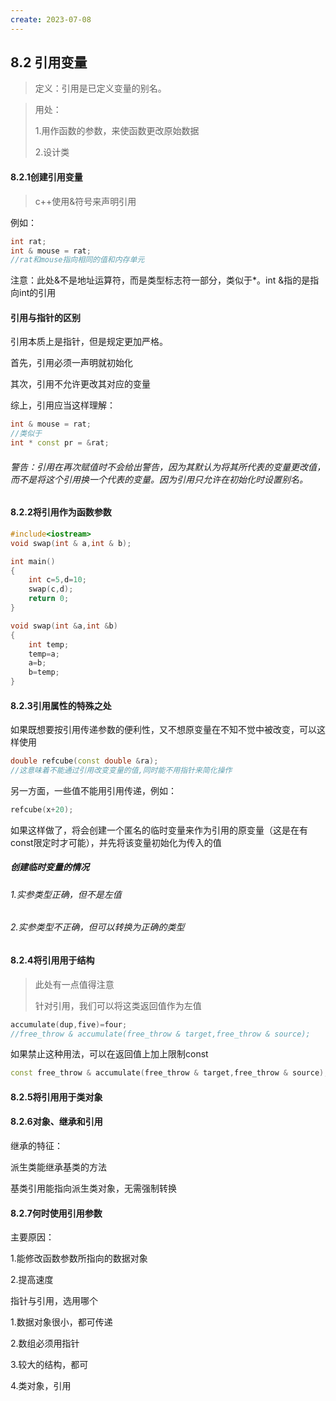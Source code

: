 ```yaml
---
create: 2023-07-08
---
```

## 8.2 引用变量

> 定义：引用是已定义变量的别名。

> 用处：
>
> 1.用作函数的参数，来使函数更改原始数据
>
> 2.设计类

#### 8.2.1创建引用变量

> c++使用&符号来声明引用

例如：

```c++
int rat;
int & mouse = rat;
//rat和mouse指向相同的值和内存单元
```

注意：此处&不是地址运算符，而是类型标志符一部分，类似于*。int &指的是指向int的引用

#### 引用与指针的区别

引用本质上是指针，但是规定更加严格。

首先，引用必须一声明就初始化

其次，引用不允许更改其对应的变量

综上，引用应当这样理解：

```c++
int & mouse = rat;
//类似于
int * const pr = &rat;
```

###### 警告：引用在再次赋值时不会给出警告，因为其默认为将其所代表的变量更改值，而不是将这个引用换一个代表的变量。因为引用只允许在初始化时设置别名。

#### 8.2.2将引用作为函数参数

```c++
#include<iostream>
void swap(int & a,int & b);

int main()
{
    int c=5,d=10;
    swap(c,d);
    return 0;
}

void swap(int &a,int &b)
{
    int temp;
    temp=a;
    a=b;
    b=temp;
}
```

#### 8.2.3引用属性的特殊之处

如果既想要按引用传递参数的便利性，又不想原变量在不知不觉中被改变，可以这样使用

```c++
double refcube(const double &ra);
//这意味着不能通过引用改变变量的值,同时能不用指针来简化操作
```

另一方面，一些值不能用引用传递，例如：

```c++
refcube(x+20);
```

如果这样做了，将会创建一个匿名的临时变量来作为引用的原变量（这是在有const限定时才可能），并先将该变量初始化为传入的值

##### 创建临时变量的情况

###### 1.实参类型正确，但不是左值

###### 2.实参类型不正确，但可以转换为正确的类型

#### 8.2.4将引用用于结构

> 此处有一点值得注意
>
> 针对引用，我们可以将这类返回值作为左值

```c++
accumulate(dup,five)=four;
//free_throw & accumulate(free_throw & target,free_throw & source);
```

如果禁止这种用法，可以在返回值上加上限制const

```c++
const free_throw & accumulate(free_throw & target,free_throw & source);
```

#### 8.2.5将引用用于类对象

#### 8.2.6对象、继承和引用

继承的特征：

派生类能继承基类的方法

基类引用能指向派生类对象，无需强制转换

#### 8.2.7何时使用引用参数

主要原因：

1.能修改函数参数所指向的数据对象

2.提高速度



指针与引用，选用哪个

1.数据对象很小，都可传递

2.数组必须用指针

3.较大的结构，都可

4.类对象，引用









